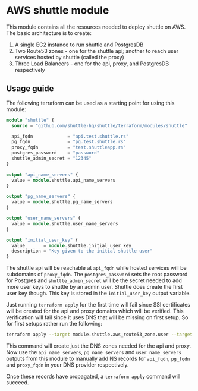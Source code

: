 # AWS shuttle module
This module contains all the resources needed to deploy shuttle on AWS. The basic architecture is to create:
1. A single EC2 instance to run shuttle and PostgresDB
1. Two Route53 zones - one for the shuttle api; another to reach user services hosted by shuttle (called the proxy)
1. Three Load Balancers - one for the api, proxy, and PostgresDB respectively

## Usage guide
The following terraform can be used as a starting point for using this module:

```tf
module "shuttle" {
  source = "github.com/shuttle-hq/shuttle/terraform/modules/shuttle"

  api_fqdn             = "api.test.shuttle.rs"
  pg_fqdn              = "pg.test.shuttle.rs"
  proxy_fqdn           = "test.shuttleapp.rs"
  postgres_password    = "password"
  shuttle_admin_secret = "12345"
}

output "api_name_servers" {
  value = module.shuttle.api_name_servers
}

output "pg_name_servers" {
  value = module.shuttle.pg_name_servers
}

output "user_name_servers" {
  value = module.shuttle.user_name_servers
}

output "initial_user_key" {
  value       = module.shuttle.initial_user_key
  description = "Key given to the initial shuttle user"
}
```

The shuttle api will be reachable at `api_fqdn` while hosted services will be subdomains of `proxy_fqdn`. The `postgres_password` sets the root password for Postgres and `shuttle_admin_secret` will be the secret needed to add more user keys to shuttle by an admin user. Shuttle does create the first user key though. This key is stored in the `initial_user_key` output variable.

Just running `terraform apply` for the first time will fail since SSl certificates will be created for the api and proxy domains which will be verified. This verification will fail since it uses DNS that will be missing on first setup. So for first setups rather run the following:

``` sh
terraform apply --target module.shuttle.aws_route53_zone.user --target module.shuttle.aws_route53_zone.api --target module.shuttle.aws_route53_zone.pg
```

This command will create just the DNS zones needed for the api and proxy. Now use the `api_name_servers`, `pg_name_servers` and `user_name_servers` outputs from this module to manually add NS records for `api_fqdn`, `pg_fqdn` and `proxy_fqdn` in your DNS provider respectively.

Once these records have propagated, a `terraform apply` command will succeed.

